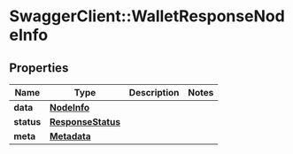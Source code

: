 # SwaggerClient::WalletResponseNodeInfo

## Properties
Name | Type | Description | Notes
------------ | ------------- | ------------- | -------------
**data** | [**NodeInfo**](NodeInfo.md) |  | 
**status** | [**ResponseStatus**](ResponseStatus.md) |  | 
**meta** | [**Metadata**](Metadata.md) |  | 


